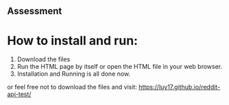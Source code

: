## Assessment

# How to install and run:
1. Download the files
2. Run the HTML page by itself or open the HTML file in your web browser.
3. Installation and Running is all done now. 

or feel free not to download the files and visit:
<a href="https://luy17.github.io/reddit-api-test/" target='_blank'>https://luy17.github.io/reddit-api-test/</a>
